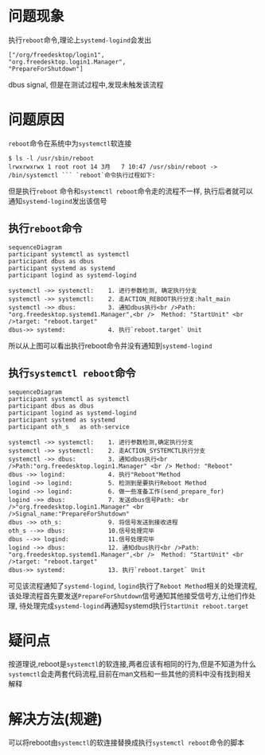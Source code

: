 # 问题现象
执行`reboot`命令,理论上`systemd-logind`会发出
```
["/org/freedesktop/login1", 
"org.freedesktop.login1.Manager",
"PrepareForShutdown"]
```
dbus signal, 但是在测试过程中,发现未触发该流程

# 问题原因
`reboot`命令在系统中为`systemctl`软连接
```
$ ls -l /usr/sbin/reboot
lrwxrwxrwx 1 root root 14 3月   7 10:47 /usr/sbin/reboot -> /bin/systemctl ``` `reboot`命令执行过程如下:
```

但是执行`reboot` 命令和`systemctl reboot`命令走的流程不一样,
执行后者就可以通知`systemd-logind`发出该信号

## 执行`reboot`命令

```mermaid
sequenceDiagram
participant systemctl as systemctl
participant dbus as dbus
participant systemd as systemd
participant logind as systemd-logind

systemctl ->> systemctl:	1. 进行参数检测, 确定执行分支
systemctl ->> systemctl: 	2. 走ACTION_REBOOT执行分支:halt_main
systemctl ->> dbus:			3. 通知dbus执行<br />Path: "org.freedesktop.systemd1.Manager",<br />  Method: "StartUnit" <br />target: "reboot.target"
dbus->> systemd:			4. 执行`reboot.target` Unit
```

所以从上图可以看出执行reboot命令并没有通知到`systemd-logind`

## 执行`systemctl reboot`命令

```mermaid
sequenceDiagram
participant systemctl as systemctl
participant dbus as dbus
participant logind as systemd-logind
participant systemd as systemd
participant oth_s	as oth-service

systemctl ->> systemctl:	1. 进行参数检测,确定执行分支
systemctl ->> systemctl:	2. 走ACTION_SYSTEMCTL执行分支
systemctl ->> dbus:			3. 通知dbus执行<br />Path:"org.freedesktop.login1.Manager" <br /> Method: "Reboot"
dbus ->> logind:			4. 执行"Reboot"Method
logind ->> logind:			5. 检测到是要执行Reboot Method
logind ->> logind:			6. 做一些准备工作(send_prepare_for)
logind ->> dbus:			7. 发送dbus信号Path: <br />"org.freedesktop.login1.Manager" <br />Signal_name:"PrepareForShutdown"
dbus ->> oth_s:				9. 将信号发送到接收进程
oth_s -->> dbus:			10.信号处理完毕
dbus -->> logind:			11.信号处理完毕
logind ->> dbus:			12. 通知dbus执行<br />Path: "org.freedesktop.systemd1.Manager",<br />  Method: "StartUnit" <br />target: "reboot.target"
dbus->> systemd:			13. 执行`reboot.target` Unit

```
可见该流程通知了`systemd-logind`, `logind`执行了`Reboot Method`相关的处理流程,
该处理流程首先要发送`PrepareForShutdown`信号通知其他接受信号方,让他们作处理,
待处理完成`systemd-logind`再通知systemd执行`StartUnit reboot.target`

# 疑问点
按道理说,reboot是`systemctl`的软连接,两者应该有相同的行为,但是不知道为什么
`systemctl`会走两套代码流程,目前在man文档和一些其他的资料中没有找到相关
解释

# 解决方法(规避)
可以将reboot由`systemctl`的软连接替换成执行`systemctl reboot`命令的脚本
